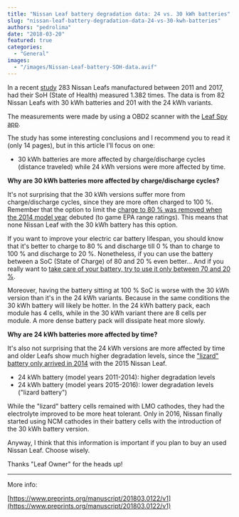 ```yaml
---
title: "Nissan Leaf battery degradation data: 24 vs. 30 kWh batteries"
slug: "nissan-leaf-battery-degradation-data-24-vs-30-kwh-batteries"
authors: "pedrolima"
date: "2018-03-20"
featured: true
categories:
  - "General"
images:
  - "/images/Nissan-Leaf-battery-SOH-data.avif"
---
```


In a recent [study](https://www.preprints.org/manuscript/201803.0122/v1) 283 Nissan Leafs manufactured between 2011 and 2017, had their SoH (State of Health) measured 1.382 times. The data is from 82 Nissan Leafs with 30 kWh batteries and 201 with the 24 kWh variants.

The measurements were made by using a OBD2 scanner with the [Leaf Spy app](https://play.google.com/store/apps/details?id=com.Turbo3.Leaf_Spy_Pro).

The study has some interesting conclusions and I recommend you to read it (only 14 pages), but in this article I'll focus on one:

- 30 kWh batteries are more affected by charge/discharge cycles (distance traveled) while 24 kWh versions were more affected by time.

**Why are 30 kWh batteries more affected by charge/discharge cycles?**

It's not surprising that the 30 kWh versions suffer more from charge/discharge cycles, since they are more often charged to 100 %. Remember that the option to limit the [charge to 80 % was removed when the 2014 model year](http://www.mynissanleaf.com/viewtopic.php?t=15526) debuted (to game EPA range ratings). This means that none Nissan Leaf with the 30 kWh battery has this option.

If you want to improve your electric car battery lifespan, you should know that it's better to charge to 80 % and discharge till 0 % than to charge to 100 % and discharge to 20 %. Nonetheless, if you can use the battery between a SoC (State of Charge) of 80 and 20 % even better... And if you really want to [take care of your battery, try to use it only between 70 and 20 %](/2018/04/27/battery-charging-full-versus-partial/).

Moreover, having the battery sitting at 100 % SoC is worse with the 30 kWh version than it's in the 24 kWh variants. Because in the same conditions the 30 kWh battery will likely be hotter. In the 24 kWh battery pack, each module has 4 cells, while in the 30 kWh variant there are 8 cells per module. A more dense battery pack will dissipate heat more slowly.

**Why are 24 kWh batteries more affected by time?**

It's also not surprising that the 24 kWh versions are more affected by time and older Leafs show much higher degradation levels, since the ["lizard" battery only arrived in 2014](https://insideevs.com/breaking-nissan-prices-leaf-battery-replacement-5499-new-packs-heat-durable/) with the 2015 Nissan Leaf.

- 24 kWh battery (model years 2011-2014): higher degradation levels
- 24 kWh battery (model years 2015-2016): lower degradation levels ("lizard battery")

While the "lizard" battery cells remained with LMO cathodes, they had the electrolyte improved to be more heat tolerant. Only in 2016, Nissan finally started using NCM cathodes in their battery cells with the introduction of the 30 kWh battery version.

Anyway, I think that this information is important if you plan to buy an used Nissan Leaf. Choose wisely.

Thanks "Leaf Owner" for the heads up!

---

More info:

[https://www.preprints.org/manuscript/201803.0122/v1](https://www.preprints.org/manuscript/201803.0122/v1)
